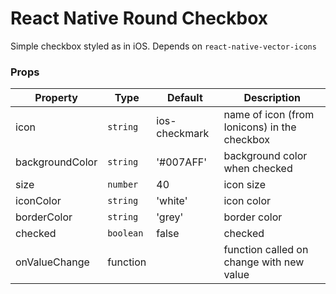 # React Native Round Checkbox


Simple checkbox styled as in iOS. Depends on `react-native-vector-icons`

### Props

| Property | Type | Default | Description |
|-----------|--------|---------|--------------------------------------------|
| icon | `string` | ios-checkmark | name of icon (from Ionicons) in the checkbox |
| backgroundColor | `string` | '#007AFF' | background color when checked |
| size | `number` | 40 | icon size |
| iconColor | `string` | 'white' | icon color |
| borderColor | `string` | 'grey' | border color |
| checked | `boolean` | false | checked |
| onValueChange | function | | function called on change with new value|

